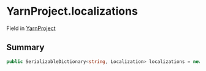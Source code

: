 # YarnProject.localizations

Field in [YarnProject](/docs/api/csharp/yarn.unity.yarnproject.md)

## Summary



```csharp
public SerializableDictionary<string, Localization> localizations = new SerializableDictionary<string, Localization>();
```

